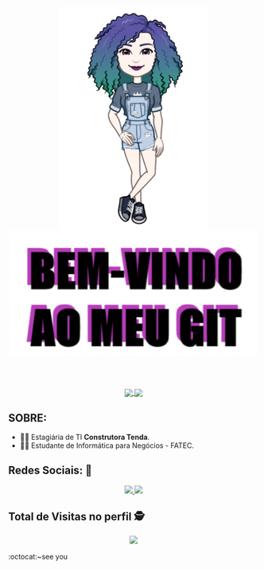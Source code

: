 <p align="center">
 <a href="#">
    <img align="center" width="300" src="mei.png" />
  </a>
  <a href="#">
    <img align="center" width="500" src="bemvindo.png" />
  </a>
</p>
</br>
</br>
<p align="center">
  <a href="https://github.com/anuraghazra/github-readme-stats">
    <img
      align="center"
      src="https://github-readme-stats.vercel.app/api/top-langs/?username=melissa-mfs&layout=compact"
    />
  </a>
  <a href="https://github.com/anuraghazra/github-readme-stats">
    <img
      align="center"
      height="165"
      src="https://github-readme-stats.vercel.app/api?username=melissa-mfs&count_private=true&show_icons=true&custom_title=Github%20Status&hide=issues"
    />
  </a>
</p>

## SOBRE:

- 👩‍💻 Estagiária de TI **Construtora Tenda**.
- 👩‍🎓 Estudante de Informática para Negócios - FATEC.

## Redes Sociais: :iphone:

<p align="center">
    <a href="https://github.com/teteusAraujo">
        <img  src="https://img.shields.io/badge/github-%23100000.svg?&style=for-the-badge&logo=github&logoColor=white&link=mailto:https://github.com/melissa-mfs">
    </a>
    <a href="https://www.linkedin.com/in/melissa-de-freitas-santos-154b34149">
        <img src="https://img.shields.io/badge/linkedin-%230077B5.svg?&style=for-the-badge&logo=linkedin&logoColor=white&link=mailto:https://www.linkedin.com/in/melissa-de-freitas-santos-154b34149/">
    </a>
</p>

<p align="center"> 

 ## Total de Visitas no perfil :detective: <br>
 <p align="center"> 
   <img alingn="center" src="https://profile-counter.glitch.me/melissa-mfs/count.svg" />
 </p>

</p>
:octocat:~see you
